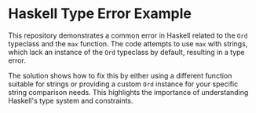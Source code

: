 # Haskell Type Error Example

This repository demonstrates a common error in Haskell related to the `Ord` typeclass and the `max` function.  The code attempts to use `max` with strings, which lack an instance of the `Ord` typeclass by default, resulting in a type error.

The solution shows how to fix this by either using a different function suitable for strings or providing a custom `Ord` instance for your specific string comparison needs.  This highlights the importance of understanding Haskell's type system and constraints.
